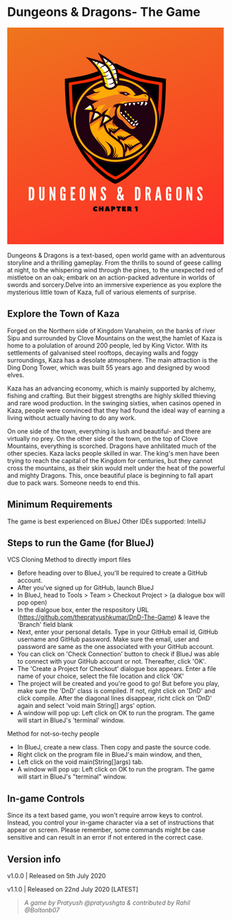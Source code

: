 # Dungeons & Dragons- The Game
![Dungeons & Dragons:Chapter 1](https://github.com/pratyushgta/DnD-The-Game/blob/master/D%26D%20Logo.png)


Dungeons & Dragons is a text-based, open world game with an adventurous storyline and a thrilling gameplay.
From the thrills to sound of geese calling at night, to the whispering wind through the pines, to the unexpected red of mistletoe on an oak; embark on an action-packed adventure in worlds of swords and sorcery.Delve into an immersive experience as you explore the mysterious little town of Kaza, full of various elements of surprise.

## Explore the Town of Kaza
Forged on the Northern side of Kingdom Vanaheim, on the banks of river Sipu and surrounded by Clove Mountains on the west,the hamlet of Kaza is home to a polulation of around 200 people, led by King Victor. With its settlements of galvanised steel rooftops, decaying walls and foggy surroundings, Kaza has a desolate atmosphere. The main attraction is the Ding Dong Tower, which was built 55 years ago and designed by wood elves. 

Kaza has an advancing economy, which is mainly supported by alchemy, fishing and crafting. But their biggest strengths are highly skilled thieving and rare wood production. In the swinging sixties, when casinos opened in Kaza, people were convinced that
they had found the ideal way of earning a living without actually having to do any work. 
        
On one side of the town, everything is lush and beautiful- and there are virtually no prey. On the other side of the town, on the top of Clove Mountains, everything is scorched. Dragons have anhilitated much of the other species.
Kaza lacks people skilled in war. The king's men have been trying to reach the capital of the Kingdom for centuries, but they cannot cross the mountains, as their skin would melt under the heat of the powerful and mighty Dragons. This, once beautiful place is beginning to fall apart due to pack wars. Someone needs to end this.

## Minimum Requirements
The game is best experienced on BlueJ
Other IDEs supported: IntelliJ

## Steps to run the Game (for BlueJ)

VCS Cloning Method to directly import files
- Before heading over to BlueJ, you'll be required to create a GitHub account.
- After you've signed up for GitHub, launch BlueJ
- In BlueJ, head to Tools > Team > Checkout Project > (a dialogue box will pop open)
- In the dialgoue box, enter the respository URL (https://github.com/thepratyushkumar/DnD-The-Game) & leave the 'Branch' field blank
- Next, enter your personal details. Type in your GitHub email id, GitHub username and GitHub password. Make sure the email, user and password are same as the one associated with your GitHub account. 
- You can click on 'Check Connection' button to check if BlueJ was able to connect with your GitHub account or not. Thereafter, click 'OK'.
- The 'Create a Project for Checkout' dialogue box appears. Enter a file name of your choice, select the file location and click 'OK'
- The project will be created and you're good to go! But before you play, make sure the 'DnD' class is compiled. If not, right click on 'DnD' and click compile. After the diagonal lines disappear, richt click on 'DnD' again and select 'void main String[] args' option.
- A window will pop up: Left click on OK to run the program. The game will start in BlueJ's 'terminal' window.

Method for not-so-techy people
- In BlueJ, create a new class. Then copy and paste the source code.  
- Right click on the program file in BlueJ's main window, and then,
- Left click on the void main(String[]args) tab.
- A window will pop up: Left click on OK to run the program. The game will start in BlueJ's "terminal" window.

## In-game Controls
Since its a text based game, you won't require arrow keys to control. Instead, you control your in-game character via a set of instructions that  appear on screen. Please remember, some commands might be case sensitive and can result in an error if not entered in the correct case.    

## Version info
v1.0.0  |  Released on 5th July 2020 

v1.1.0  |  Released on 22nd July 2020 [LATEST]



> *A game by Pratyush @pratyushgta & contributed by Rahil @Boltonb07*


